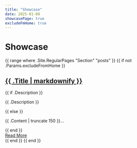 ```yaml
---
title: "Showcase"
date: 2025-01-09
showcasePage: true
excludeFmHome: true
---
```


<div class="showcase">
  <h1>Showcase</h1>
  <div class="post-previews">
    {{ range where .Site.RegularPages "Section" "posts" }}
      {{ if not .Params.excludeFromHome }} <!-- Exclude posts with excludeFromHome: true -->
        <article class="post-preview">
          <h2 class="post-title">
            <a href="{{ .Permalink }}">{{ .Title | markdownify }}</a>
          </h2>
          <div class="post-description">
            {{ if .Description }}
              <p>{{ .Description }}</p>
            {{ else }}
              <p>{{ .Content | truncate 150 }}...</p>
            {{ end }}
          </div>
          <a href="{{ .Permalink }}" class="read-more">Read More</a>
        </article>
      {{ end }}
    {{ end }}
  </div>
</div>
